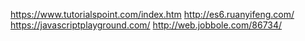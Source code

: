 https://www.tutorialspoint.com/index.htm
http://es6.ruanyifeng.com/
https://javascriptplayground.com/
http://web.jobbole.com/86734/
